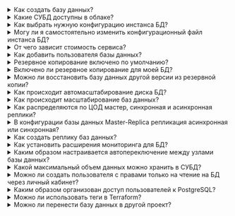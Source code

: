 
<details>

<summary>Как создать базу данных?</summary>

Вы можете создать базу данных с помощью [пошаговой инструкции](../instructions/create) или [быстрого старта](../quick-start).

</details>

<details>

<summary>Какие СУБД доступны в облаке?</summary>

Полный [список](../types) поддерживаемых СУБД и их [конфигурации](../concepts/work-configs).

</details>

<details>

<summary>Как выбрать нужную конфигурацию инстанса БД?</summary>

Вы можете выбрать нужный тип конфигурации при [создании инстанса БД](../instructions/create). После создания инстанса тип конфигурации изменить нельзя, но вы всегда можете добавить реплику. Подробнее о типах конфигураций читайте в разделе [Типы конфигураций инстансов БД](../concepts/work-configs).

</details>

<details>

<summary>Могу ли я самостоятельно изменить конфигурационный файл инстанса БД?</summary>

Нет, конфигурационный файл недоступен для редактирования пользователем. Для изменения конфигурации обратитесь в [техническую поддержку](/ru/contacts). Но вы можете изменить отдельные параметры для некоторых СУБД согласно [инструкции](../instructions/db-config).

</details>

<details>

<summary>От чего зависит стоимость сервиса?</summary>

Стоимость сервиса зависит от выбранной [конфигурации](../concepts/work-configs). Оплата рассчитывается только за использованные ресурсы, подробнее в статье [Тарификация](../tariffication).

</details>

<details>

<summary>Как добавить пользователя базы данных?</summary>

Воспользуйтесь инструкцией [Управление пользователями](../instructions/users).

</details>

<details>

<summary>Резервное копирование включено по умолчанию?</summary>

По умолчанию резервное копирование не включено. Вы можете его включить при [создании инстанса](../instructions/create) или настроить в разделе [Резервное копирование](https://msk.cloud.vk.com/app/services/databases/backups/).

</details>

<details>

<summary>Включено ли резервное копирование для моей БД?</summary>

Чтобы проверить, включено ли резервное копирование:

1. [Перейдите](https://msk.cloud.vk.com/app/) в личный кабинет VK Cloud.
1. Выберите [проект](/ru/tools-for-using-services/account/concepts/projects), где находится нужный инстанс БД.
1. Перейдите в раздел **Базы данных** → **Резервное копирование**.
1. Перейдите на вкладку **Автоматическое** или **Point-in-time recovery**.

   Если рядом с именем нужного плана зеленый индикатор, резервное копирование работает по плану. Если индикатор красный, резервное копирование приостановлено.

Резервное копирование можно включить при [создании инстанса БД](../instructions/create) или настроить отдельно, [создав план резервного копирования](/ru/storage/backups/instructions/create-backup-plan#create_db_backup_plan).

</details>

<details>

<summary>Можно ли восстановить базу данных другой версии из резервной копии?</summary>

Нет, вы можете восстановить базу данных только той версии, для которой была создана резервная копия.

Чтобы восстановить базу данных из резервной копии, воспользуйтесь [инструкцией](/ru/storage/backups/instructions/restore-from-backup).

</details>

<details>

<summary>Как происходит автомасштабирование диска БД?</summary>

Если автомасштабирование включено, по достижении порогового значения свободного места диск расширяется на 10 ГБ.

</details>

<details>

<summary>Как происходит масштабирование баз данных?</summary>

Вы можете изменить тип виртуальной машины, на которой размещены базы данных, или увеличить размер диска. При смене типа ВМ изменения вступают в силу после перезагрузки ВМ.

Также вы можете подключить автомасштабирование размера диска базы данных. Тогда при увеличении объема данных размер диска увеличится автоматически.

Инструкции по масштабированию инстанса БД в разделе [Управление инстансом БД](../instructions/manage-instance/).

</details>

<details>

<summary>Как распределяются по ЦОД мастер, синхронная и асинхронная реплики?</summary>

Мастер и реплики находятся в одном ЦОД, но по запросу инженеры [технической поддержки](/ru/contacts) могут разнести их в разные ЦОД.

</details>

<details>

<summary>В конфигурации базы данных Master-Replica репликация асинхронная или синхронная?</summary>

Для **Master-Replica** конфигураций работает асинхронная репликация. Для кластера используется синхронная и асинхронная репликация.

</details>

<details>

<summary>Как создать реплику баз данных?</summary>

Воспользуйтесь инструкцией статьи [Репликации](../instructions/replication/).

</details>

<details>

<summary>Как установить расширения мониторинга для БД?</summary>

Установка расширений подробно описана в разделе [Управление расширениями](../instructions/managing-extensions/).

Для PostgreSQL, PostgresPro Standard, PostgresPro Enterprise, PostgresPro Enterprise 1C мониторинг включен по умолчанию.

</details>

<details>

<summary>Каким образом настраивается автопереключение между узлами базы данных?</summary>

При использовании кластера баз данных при недоступности мастера переключение на другие узлы будет настроено автоматически. При использовании [конфигурации](../concepts/work-configs) **Master-Replica** переключение потребуется делать вручную:

- [MySQL](../instructions/manage-instance/mysql#pereklyuchenie_mastera);
- [PostgreSQL, Postgres Pro](../instructions/manage-instance/postgresql#pereklyuchenie_mastera).

</details>

<details>

<summary>Какой максимальный объем данных можно хранить в СУБД?</summary>

Объем ограничен возможностями диска — 2 ТБ для High-IOPS SSD, 5 Тб для SSD (для одного шарда), либо объемом RAM (Redis, Tarantool).

</details>

<details>

<summary>Можно ли создать пользователя с правами только на чтение на БД через личный кабинет?</summary>

Нет, это возможно только через прямой SQL-запрос.

</details>

<details>

<summary>Каким образом организован доступ пользователей к PostgreSQL?</summary>

Доступ пользователей к базам данных организован в соответствии с ролевой моделью самой PostgreSQL. Пользователь, имеющий максимальный доступ к одной базе данных, будет иметь доступ к другим базам по схеме `public`.

</details>

<details>

<summary>Можно ли использовать теги в Terraform?</summary>

VK Cloud не поддерживает теги в Terraform.

</details>

<details>

<summary>Можно ли перенести базу данных в другой проект?</summary>

Перенос объектов PaaS-сервисов между проектами не поддерживается. Виртуальная машина, на которой была развернута база данных, может быть перенесена в другой проект только как обычная виртуальная машина. Перенести такую виртуальную машину как инстанс базы данных или создать инстанс базы данных с диском, перенесенным из другого проекта, невозможно.

</details>
